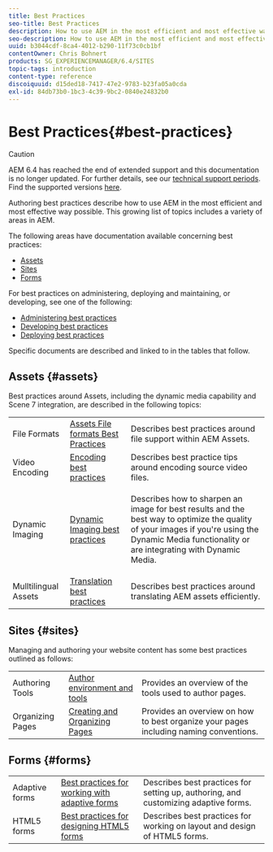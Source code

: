 ```yaml
---
title: Best Practices
seo-title: Best Practices
description: How to use AEM in the most efficient and most effective way possible
seo-description: How to use AEM in the most efficient and most effective way possible
uuid: b3044cdf-8ca4-4012-b290-11f73c0cb1bf
contentOwner: Chris Bohnert
products: SG_EXPERIENCEMANAGER/6.4/SITES
topic-tags: introduction
content-type: reference
discoiquuid: d15ded18-7417-47e2-9783-b23fa05a0cda
exl-id: 84db73b0-1bc3-4c39-9bc2-0840e24832b0
---
```

# Best Practices{#best-practices}

>[!CAUTION]
>
>AEM 6.4 has reached the end of extended support and this documentation is no longer updated. For further details, see our [technical support periods](https://helpx.adobe.com/support/programs/eol-matrix.html). Find the supported versions [here](https://experienceleague.adobe.com/docs/).

Authoring best practices describe how to use AEM in the most efficient and most effective way possible. This growing list of topics includes a variety of areas in AEM.

The following areas have documentation available concerning best practices:

* [Assets](#assets)
* [Sites](#sites)
* [Forms](#forms)

For best practices on administering, deploying and maintaining, or developing, see one of the following:

* [Administering best practices](/help/sites-administering/administer-best-practices.md)
* [Developing best practices](/help/sites-developing/best-practices.md)
* [Deploying best practices](/help/sites-deploying/best-practices.md)

Specific documents are described and linked to in the tables that follow.

## Assets {#assets}

Best practices around Assets, including the dynamic media capability and Scene 7 integration, are described in the following topics:

<table> 
 <tbody>
  <tr>
   <td>File Formats</td> 
   <td><a href="/help/assets/assets-file-format-best-practices.md">Assets File formats Best Practices</a></td> 
   <td>Describes best practices around file support within AEM Assets.</td> 
  </tr>
  <tr>
   <td>Video Encoding</td> 
   <td><a href="/help/assets/video.md#best-practices-for-encoding-videos">Encoding best practices</a></td> 
   <td>Describes best practice tips around encoding source video files.</td> 
  </tr>
  <tr>
   <td>Dynamic Imaging</td> 
   <td><a href="/help/assets/best-practices-for-optimizing-the-quality-of-your-images.md">Dynamic Imaging best practices</a></td> 
   <td><p>Describes how to sharpen an image for best results and the best way to optimize the quality of your images if you're using the Dynamic Media functionality or are integrating with Dynamic Media.</p> </td> 
  </tr>
  <tr>
   <td>Mulltilingual Assets</td> 
   <td><a href="/help/assets/best-practices-for-translating-assets-efficiently.md">Translation best practices</a></td> 
   <td>Describes best practices around translating AEM assets efficiently.</td> 
  </tr>
 </tbody>
</table>

## Sites {#sites}

Managing and authoring your website content has some best practices outlined as follows:

||||
|---|---|---|
| Authoring Tools | [Author environment and tools](/help/sites-authoring/author-environment-tools.md) |Provides an overview of the tools used to author pages. |
| Organizing Pages | [Creating and Organizing Pages](/help/sites-authoring/managing-pages.md) |Provides an overview on how to best organize your pages including naming conventions. |

## Forms {#forms}

||||
|---|---|---|
| Adaptive forms | [Best practices for working with adaptive forms](/help/forms/using/adaptive-forms-best-practices.md) |Describes best practices for setting up, authoring, and customizing adaptive forms. |
| HTML5 forms | [Best practices for designing HTML5 forms](/help/forms/using/best-practices-for-html5-forms.md) |Describes best practices for working on layout and design of HTML5 forms. |
